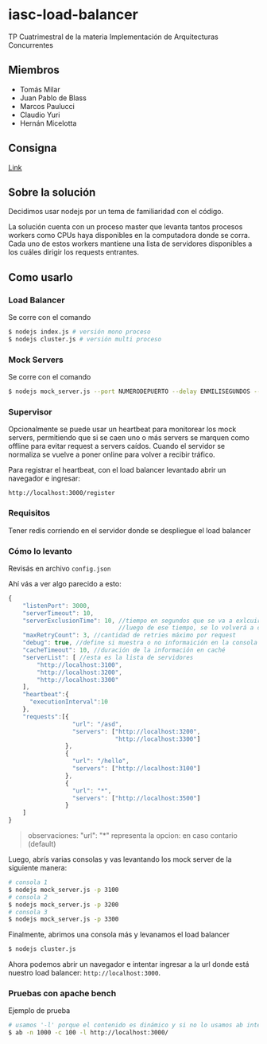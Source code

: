 # iasc-load-balancer
TP Cuatrimestral de la materia Implementación de Arquitecturas Concurrentes

## Miembros
* Tomás Milar
* Juan Pablo de Blass
* Marcos Paulucci
* Claudio Yuri
* Hernán Micelotta

## Consigna
[Link](https://docs.google.com/document/d/1hGKI62Sm0U0BmGuITR31SfEJEYz6LRKKzl7ptXFOrxA/pub)

## Sobre la solución
Decidimos usar nodejs por un tema de familiaridad con el código.

La solución cuenta con un proceso master que levanta tantos procesos workers como CPUs haya disponibles en la computadora donde se corra. Cada uno de estos workers mantiene una lista de servidores disponibles a los cuáles dirigir los requests entrantes.

## Como usarlo

### Load Balancer
Se corre con el comando 
```bash
$ nodejs index.js # versión mono proceso
$ nodejs cluster.js # versión multi proceso
```

### Mock Servers
Se corre con el comando 
```bash
$ nodejs mock_server.js --port NUMERODEPUERTO --delay ENMILISEGUNDOS --name NOMBREDELSERVER
```
### Supervisor
Opcionalmente se puede usar un heartbeat para monitorear los mock servers,
permitiendo que si se caen uno o más servers se marquen como offline para evitar request a servers caídos.
 Cuando el servidor se normaliza se vuelve a poner online para volver a recibir tráfico.
 
 Para registrar el heartbeat, con el load balancer levantado abrir un navegador e ingresar: 
 ```
http://localhost:3000/register
```

### Requisitos
Tener redis corriendo en el servidor donde se despliegue el load balancer

### Cómo lo levanto

Revisás en archivo `config.json`

Ahí vás a ver algo parecido a esto:
``` javascript
{
    "listenPort": 3000,
    "serverTimeout": 10, 
    "serverExclusionTime": 10, //tiempo en segundos que se va a exlcuir a un servidor de la lista
                               //luego de ese tiempo, se lo volverá a considerar para enviarle requests
    "maxRetryCount": 3, //cantidad de retries máximo por request
    "debug": true, //define si muestra o no informaición en la consola
    "cacheTimeout": 10, //duración de la información en caché
    "serverList": [ //esta es la lista de servidores
        "http://localhost:3100",
        "http://localhost:3200",
        "http://localhost:3300"        
    ],
    "heartbeat":{
      "executionInterval":10
    },
    "requests":[{
                  "url": "/asd",
                  "servers": ["http://localhost:3200",
                              "http://localhost:3300"]
                },
                {
                  "url": "/hello",
                  "servers": ["http://localhost:3100"]
                },
                {
                  "url": "*",
                  "servers": ["http://localhost:3500"]
                }
    ]
}
```
>observaciones: "url": "*" representa la opcion: en caso contario (default)

Luego, abrís varias consolas y vas levantando los mock server de la siguiente manera:

``` bash
# consola 1
$ nodejs mock_server.js -p 3100
# consola 2
$ nodejs mock_server.js -p 3200
# consola 3
$ nodejs mock_server.js -p 3300
```
Finalmente, abrimos una consola más y levanamos el load balancer
``` bash
$ nodejs cluster.js
```

Ahora podemos abrir un navegador e intentar ingresar a la url donde está nuestro load balancer: `http://localhost:3000`.


### Pruebas con apache bench
Ejemplo de prueba
```bash
# usamos '-l' porque el contenido es dinámico y si no lo usamos ab interpreta el reqeust como fallido
$ ab -n 1000 -c 100 -l http://localhost:3000/
```

